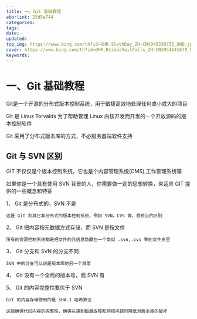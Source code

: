 ```yaml
---
title: 一、Git 基础教程
abbrlink: 25d5e744
categories: 
tags: 
date: 
updated: 
top_img: https://www.bing.com/th?id=OHR.SlothDay_ZH-CN4945330735_UHD.jpg
cover: https://www.bing.com/th?id=OHR.BridalVeilFalls_ZH-CN3954641670_UHD.jpg
keywords: 
---
```

# 一、Git 基础教程

Git是一个开源的分布式版本控制系统，用于敏捷高效地处理任何或小或大的项目

Git 是 Linus Torvalds 为了帮助管理 Linux 内核开发而开发的一个开放源码的版本控制软件

Git 采用了分布式版本库的方式，不必服务器端软件支持

## Git 与 SVN 区别

GIT 不仅仅是个版本控制系统，它也是个内容管理系统(CMS),工作管理系统等

如果你是一个具有使用 SVN 背景的人，你需要做一定的思想转换，来适应 GIT 提供的一些概念和特征

1、 Git 是分布式的，SVN 不是

```
这是 Git 和其它非分布式的版本控制系统，例如 SVN，CVS 等，最核心的区别
```

2、 Git 把内容按元数据方式存储，而 SVN 是按文件

```
所有的资源控制系统都是把文件的元信息隐藏在一个类似 .svn,.cvs 等的文件夹里
```

3、 Git 分支和 SVN 的分支不同

```
SVN 中的分支可以说是版本库的另一个目录
```

4、 Git 没有一个全局的版本号，而 SVN 有

5、 Git 的内容完整性要优于 SVN

```
Git 的内容存储使用的是 SHA-1 哈希算法

这能确保代码内容的完整性，确保在遇到磁盘故障和网络问题时降低对版本库的破坏
```